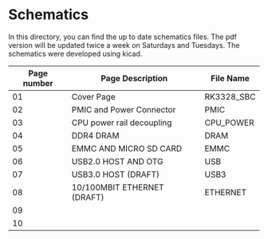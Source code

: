 # Schematics

In this directory, you can find the up to date schematics files. The pdf version will be updated twice a week on Saturdays and Tuesdays. The schematics were developed using kicad.

| Page number  | Page Description  | File Name  |
| ------------ | ------------ | ------------ |
| 01  | Cover Page  | RK3328_SBC  |
| 02  | PMIC and Power Connector  | PMIC  |
| 03  | CPU power rail decoupling  | CPU_POWER  |
| 04  | DDR4 DRAM  | DRAM  |
| 05  | EMMC AND MICRO SD CARD  | EMMC  |
| 06  | USB2.0 HOST AND OTG  | USB  |
| 07  | USB3.0 HOST (DRAFT)  | USB3  |
| 08  | 10/100MBIT ETHERNET (DRAFT)  | ETHERNET  |
| 09  |   |   |
| 10  |   |   |


